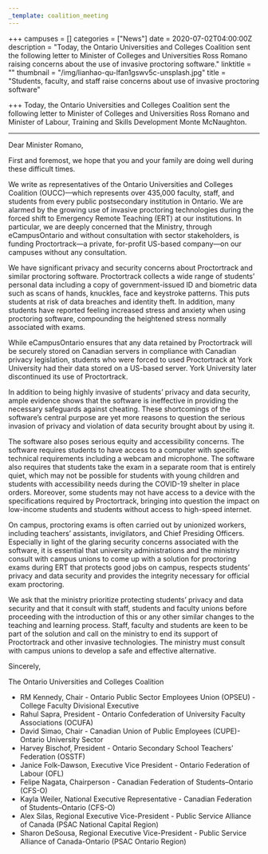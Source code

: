 ```yaml
---
_template: coalition_meeting
---
```





+++
campuses = []
categories = ["News"]
date = 2020-07-02T04:00:00Z
description = "Today, the Ontario Universities and Colleges Coalition sent the following letter to Minister of Colleges and Universities Ross Romano raising concerns about the use of invasive proctoring software."
linktitle = ""
thumbnail = "/img/lianhao-qu-lfan1gswv5c-unsplash.jpg"
title = "Students, faculty, and staff raise concerns about use of invasive proctoring software"

+++
Today, the Ontario Universities and Colleges Coalition sent the following letter to Minister of Colleges and Universities Ross Romano and Minister of Labour, Training and Skills Development Monte McNaughton.

***

Dear Minister Romano,

First and foremost, we hope that you and your family are doing well during these difficult times.

We write as representatives of the Ontario Universities and Colleges Coalition (OUCC)—which represents over 435,000 faculty, staff, and students from every public postsecondary institution in Ontario. We are alarmed by the growing use of invasive proctoring technologies during the forced shift to Emergency Remote Teaching (ERT) at our institutions. In particular, we are deeply concerned that the Ministry, through eCampusOntario and without consultation with sector stakeholders, is funding Proctortrack—a private, for-profit US-based company—on our campuses without any consultation.

We have significant privacy and security concerns about Proctortrack and similar proctoring software. Proctortrack collects a wide range of students’ personal data including a copy of government-issued ID and biometric data such as scans of hands, knuckles, face and keystroke patterns. This puts students at risk of data breaches and identity theft. In addition, many students have reported feeling increased stress and anxiety when using proctoring software, compounding the heightened stress normally associated with exams.

While eCampusOntario ensures that any data retained by Proctortrack will be securely stored on Canadian servers in compliance with Canadian privacy legislation, students who were forced to used Proctortrack at York University had their data stored on a US-based server. York University later discontinued its use of Proctortrack.

In addition to being highly invasive of students’ privacy and data security, ample evidence shows that the software is ineffective in providing the necessary safeguards against cheating. These shortcomings of the software’s central purpose are yet more reasons to question the serious invasion of privacy and violation of data security brought about by using it.

The software also poses serious equity and accessibility concerns. The software requires students to have access to a computer with specific technical requirements including a webcam and microphone. The software also requires that students take the exam in a separate room that is entirely quiet, which may not be possible for students with young children and students with accessibility needs during the COVID-19 shelter in place orders. Moreover, some students may not have access to a device with the specifications required by Proctortrack, bringing into question the impact on low-income students and students without access to high-speed internet.

On campus, proctoring exams is often carried out by unionized workers, including teachers’ assistants, invigilators, and Chief Presiding Officers. Especially in light of the glaring security concerns associated with the software, it is essential that university administrations and the ministry consult with campus unions to come up with a solution for proctoring exams during ERT that protects good jobs on campus, respects students’ privacy and data security and provides the integrity necessary for official exam proctoring.

We ask that the ministry prioritize protecting students’ privacy and data security and that it consult with staff, students and faculty unions before proceeding with the introduction of this or any other similar changes to the teaching and learning process. Staff, faculty and students are keen to be part of the solution and call on the ministry to end its support of Proctortrack and other invasive technologies. The ministry must consult with campus unions to develop a safe and effective alternative.

Sincerely,

The Ontario Universities and Colleges Coalition

* RM Kennedy, Chair - Ontario Public Sector Employees Union (OPSEU) - College Faculty Divisional Executive
* Rahul Sapra, President - Ontario Confederation of University Faculty Associations (OCUFA)
* David Simao, Chair - Canadian Union of Public Employees (CUPE)- Ontario University Sector
* Harvey Bischof, President - Ontario Secondary School Teachers’ Federation (OSSTF)
* Janice Folk-Dawson, Executive Vice President - Ontario Federation of Labour (OFL)
* Felipe Nagata, Chairperson - Canadian Federation of Students–Ontario (CFS-O)
* Kayla Weiler, National Executive Representative - Canadian Federation of Students–Ontario (CFS-O)
* Alex Silas, Regional Executive Vice-President - Public Service Alliance of Canada (PSAC National Capital Region)
* Sharon DeSousa, Regional Executive Vice-President - Public Service Alliance of Canada-Ontario (PSAC Ontario Region)
